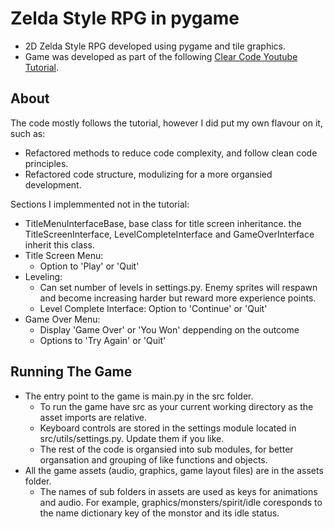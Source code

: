 # Zelda Style RPG in pygame

* 2D Zelda Style RPG developed using pygame and tile graphics.
* Game was developed as part of the following [Clear Code Youtube Tutorial](https://www.youtube.com/watch?v=QU1pPzEGrqw&list=PLGUFtX0WQvIfc_tREtSfYcQpDju0YMg93&index=6&t=2678s&ab_channel=ClearCode).

## About 

The code mostly follows the tutorial, however I did put my own flavour on it, such as:
  * Refactored methods to reduce code complexity, and follow clean code principles.
  * Refactored code structure, modulizing for a more organsied development.

Sections I implemmented not in the tutorial:
  * TitleMenuInterfaceBase, base class for title screen inheritance. the TitleScreenInterface, LevelCompleteInterface and GameOverInterface inherit this class.
  * Title Screen Menu:
    * Option to 'Play' or 'Quit' 
  * Leveling: 
    * Can set number of levels in settings.py. Enemy sprites will respawn and become increasing harder but reward more experience points.
    * Level Complete Interface: Option to 'Continue' or 'Quit' 
  * Game Over Menu:
    * Display 'Game Over' or 'You Won' deppending on the outcome
    * Options to 'Try Again' or 'Quit'

## Running The Game
* The entry point to the game is main.py in the src folder.
  * To run the game have src as your current working directory as the asset imports are relative.
  * Keyboard controls are stored in the settings module located in src/utils/settings.py. Update them if you like. 
  * The rest of the code is organsied into sub modules, for better organsation and grouping of like functions and objects. 
* All the game assets (audio, graphics, game layout files) are in the assets folder.
  * The names of sub folders in assets are used as keys for animations and audio. For example, graphics/monsters/spirit/idle coresponds to the name dictionary key of the monstor and its idle status. 
